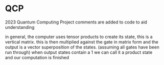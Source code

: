 # QCP
2023 Quantum Computing Project
comments are added to code to aid understanding

in general, the computer uses tensor products to create its state, this is a vertical matrix.
this is then multiplied against the gate in matrix form and the output is a vector superposition of the states.
(assuming all gates have been run through) when output states contain a 1 we can call it a product state and our computation is finished 